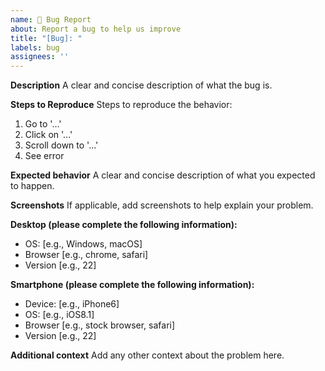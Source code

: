 ```yaml
---
name: 🐛 Bug Report
about: Report a bug to help us improve
title: "[Bug]: "
labels: bug
assignees: ''
---
```


**Description**
A clear and concise description of what the bug is.

**Steps to Reproduce**
Steps to reproduce the behavior:

1. Go to '...'
2. Click on '...'
3. Scroll down to '...'
4. See error

**Expected behavior**
A clear and concise description of what you expected to happen.

**Screenshots**
If applicable, add screenshots to help explain your problem.

**Desktop (please complete the following information):**

- OS: [e.g., Windows, macOS]
- Browser [e.g., chrome, safari]
- Version [e.g., 22]

**Smartphone (please complete the following information):**

- Device: [e.g., iPhone6]
- OS: [e.g., iOS8.1]
- Browser [e.g., stock browser, safari]
- Version [e.g., 22]

**Additional context**
Add any other context about the problem here.
